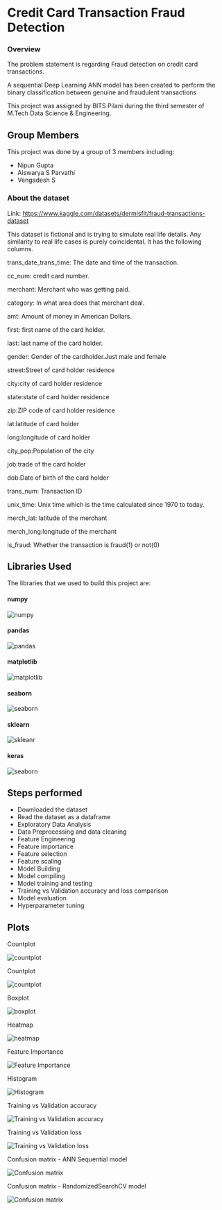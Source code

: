 
# Credit Card Transaction Fraud Detection

### Overview

The problem statement is regarding Fraud detection on credit card transactions.

A sequential Deep Learning ANN model has been created to perform the binary classification between genuine and fraudulent transactions

This project was assigned by BITS Pilani during the third semester of M.Tech Data Science & Engineering.

## Group Members

This project was done by a group of 3 members including:

 - Nipun Gupta
 - Aiswarya S Parvathi
 - Vengadesh S
 
### About the dataset

Link: https://www.kaggle.com/datasets/dermisfit/fraud-transactions-dataset

This dataset is fictional and is trying to simulate real life details. Any similarity to real life cases is purely coincidental. It has the following columns.

trans_date_trans_time: The date and time of the transaction.

cc_num: credit card number.

merchant: Merchant who was getting paid.

category: In what area does that merchant deal.

amt: Amount of money in American Dollars.

first: first name of the card holder.

last: last name of the card holder.

gender: Gender of the cardholder.Just male and female

street:Street of card holder residence

city:city of card holder residence

state:state of card holder residence

zip:ZIP code of card holder residence

lat:latitude of card holder

long:longitude of card holder

city_pop:Population of the city

job:trade of the card holder

dob:Date of birth of the card holder

trans_num: Transaction ID

unix_time: Unix time which is the time calculated since 1970 to today.

merch_lat: latitude of the merchant

merch_long:longitude of the merchant

is_fraud: Whether the transaction is fraud(1) or not(0)

## Libraries Used

The libraries that we used to build this project are:

 #### numpy
  ![numpy](https://github.com/nipun1992/Credit-card-transaction-fraud-detection/blob/master/Screenshots/Numpy.png?raw=true)
 #### pandas
 ![pandas](https://github.com/nipun1992/Credit-card-transaction-fraud-detection/blob/master/Screenshots/Pandas.png?raw=true)
 #### matplotlib
 ![matplotlib](https://github.com/nipun1992/Credit-card-transaction-fraud-detection/blob/master/Screenshots/Matplotlib.png?raw=true)
 #### seaborn
 ![seaborn](https://github.com/nipun1992/Credit-card-transaction-fraud-detection/blob/master/Screenshots/Seaborn.png?raw=true)
 #### sklearn
 ![skleanr](https://github.com/nipun1992/Credit-card-transaction-fraud-detection/blob/master/Screenshots/Sklearn.png?raw=true)
 #### keras
 ![seaborn](https://github.com/nipun1992/Credit-card-transaction-fraud-detection/blob/master/Screenshots/Keras.png?raw=true)
 
## Steps performed

- Downloaded the dataset
- Read the dataset as a dataframe
- Exploratory Data Analysis
- Data Preprocessing and data cleaning
- Feature Engineering
- Feature importance
- Feature selection
- Feature scaling
- Model Building
- Model compiling
- Model training and testing
- Training vs Validation accuracy and loss comparison
- Model evaluation
- Hyperparameter tuning

## Plots

Countplot

![countplot](https://github.com/nipun1992/Credit-card-transaction-fraud-detection/blob/master/Plots/Countplot.png?raw=true)

Countplot

![countplot](https://github.com/nipun1992/Credit-card-transaction-fraud-detection/blob/master/Plots/Countplot1.png?raw=true)

Boxplot

![boxplot](https://github.com/nipun1992/Credit-card-transaction-fraud-detection/blob/master/Plots/Boxplot.png?raw=true)

Heatmap

![heatmap](https://github.com/nipun1992/Credit-card-transaction-fraud-detection/blob/master/Plots/Heatmap.png?raw=true)

Feature Importance

![Feature Importance](https://github.com/nipun1992/Credit-card-transaction-fraud-detection/blob/master/Plots/Feature%20Importance.png?raw=true)

Histogram

![Histogram](https://github.com/nipun1992/Credit-card-transaction-fraud-detection/blob/master/Plots/Histogram.png?raw=true)

Training vs Validation accuracy

![Training vs Validation accuracy](https://github.com/nipun1992/Credit-card-transaction-fraud-detection/blob/master/Plots/Model%20Accuracy.png?raw=true)

Training vs Validation loss

![Training vs Validation loss](https://github.com/nipun1992/Credit-card-transaction-fraud-detection/blob/master/Plots/Model%20loss.png?raw=true)

Confusion matrix - ANN Sequential model

![Confusion matrix](https://github.com/nipun1992/Credit-card-transaction-fraud-detection/blob/master/Plots/Confusion%20Matrix%20ANN%20Model.png?raw=true)

Confusion matrix - RandomizedSearchCV model

![Confusion matrix](https://github.com/nipun1992/Credit-card-transaction-fraud-detection/blob/master/Plots/Confusion%20Matrix%20RandomizedSearchCV.png?raw=true)
